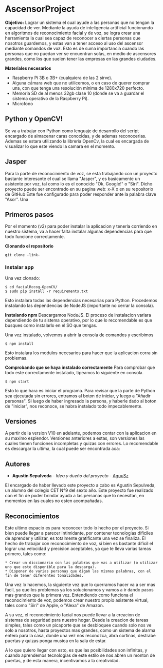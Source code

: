 # AscensorProject

**Objetivo:** Lograr un sistema el cual ayude a las personas que no tengan la capacidad de ver. Mediante la ayuda de inteligencia artificial funcionando en algoritmos de reconocimiento facial y de voz, se logra crear una herramienta la cual sea capaz de reconocer a ciertas personas que nosotros guardemos, y estas van a tener acceso al uso del ascensor mediante comandos de voz. Esto es de suma importancia cuando las personas que no puedan ver se encuentran solas, en medio de ascensores grandes, como los que suelen tener las empresas en las grandes ciudades.

**Materiales necesarios**
  - Raspberry Pi 3B o 3B+ (cualquiera de las 2 sirve).
  - Alguna cámara web que no utilicemos, o en caso de querer comprar una, con que tenga una resolución mínima de 1280x720 perfecto.
  - Memoria SD de al menos 32gb clase 10 (donde se va a guardar el sistema operativo de la Raspberry Pi).
  - Microfono

## Python y OpenCV!
Se va a trabajar con Python como lenguaje de desarrollo del script encargado de almacenar caras conocidas, y de ademas reconocerlas. Ademas se estara utilizando la libreria OpenCv, la cual es encargada de visualizar lo que este viendo la camara en el momento.

## Jasper

Para la parte de reconocimiento de voz, se esta trabajando con un proyecto bastante interesante el cual se llama "Jasper", y es basicamente un asistente por voz, tal como lo es el conocido "Ok, Google!" o "Siri". Dicho proyecto puede ser encontrado en su pagina web: x-X o en su repositorio de GitHub
Este fue configurado para poder responder ante la palabra clave "Asor". Una

## Primeros pasos

Por el momento (v2) para poder instalar la aplicacion y tenerla corriendo en nuestro sistema, va a hacer falta instalar algunas dependencias para que todo funcione correctamente.

**Clonando el repositorio**

```
git clone -link-
```

### Instalar app

Una vez clonado:

```
$ cd facialRecog-OpenCV/
$ sudo pip install -r requirements.txt
```
Esto instalara todas las dependencias necesarias para Python.
Procedemos instalando las dependencias de NodeJS (importante no cerrar la consola).

**Instalando npm**
Descargamos NodeJS. El proceso de instalacion variara dependiendo de tu sistema operativo, por lo que lo recomendable es que busques como instalarlo en el SO que tengas.

Una vez instalado, volvemos a abrir la consola de comandos y escribimos
```
$ npm install
```
Esto instalara los modulos necesarios para hacer que la aplicacion corra sin problemas.

**Comprobando que se haya instalado correctamente**
Para comprobar que todo este correctamente instalado, tipeamos lo siguiente en consola.
```
$ npm start
```
Esto lo que hara es iniciar el programa. Para revisar que la parte de Python sea ejecutada sin errores, entramos al boton de iniciar, y luego a "Añadir personas". Si luego de haber ingresado la persona, y haberle dado al boton de "Iniciar", nos reconoce, se habra instalado todo impecablemente.

## Versiones

A partir de la version V10 en adelante, podemos contar con la aplicacion en su maximo esplendor. Versiones anteriores a estas, son versiones las cuales tienen funciones incompletas y quizas con errores.
Lo recomendable es descargar la ultima, la cual puede ser encontrada aca:

## Autores

* **Agustin Sepulveda** - *Idea y dueño del proyecto* - [AguuSz](https://github.com/AguuSz)

El encargado de haber llevado este proyecto a cabo es Agustin Sepulveda, un alumno del colegio CET N°9 del sexto año. Este proyecto fue realizado con el fin de poder brindar ayuda a las personas que lo necesitan, en momentos en las cuales no esten acompañadas.


## Reconocimientos

Este ultimo espacio es para reconocer todo lo hecho por el proyecto. Si bien puede llegar a parecer intimidante, por contener tecnologias dificiles de aprender y utilizar, es totalmente gratificante una vez se finaliza. El hecho de trabajar con reconocimiento de voz, si bien es bastante dificil el lograr una velocidad y precision aceptables, ya que te lleva varias tareas primero, tales como:

    * Crear un diccionario con las palabras que vas a utilizar (o utilizar uno que este disponible para la descarga).
    * Disponer de varias personas que digan las mismas palabras, con el fin de tener diferentes tonalidades.

Una vez lo hacemos, la siguiente vez que lo querramos hacer va a ser mas facil, ya que los problemas ya los solucionamos y vamos a ir dando pasos mas grandes que la primera vez. Entendiendo como funciona el reconocimiento de voz, podemos crear nuestro propio asistente virtual, tales como "Siri" de Apple, o "Alexa" de Amazon.

A su vez, el reconocimiento facial nos puede llevar a la creacion de sistemas de seguridad para nuestro hogar. Desde la creacion de tareas simples, tales como un picaporte que se desbloquee cuando solo nos ve solo a nosotros, hasta proyectos mas grandes, como un sistema de alarma entero para la casa, donde una vez nos reconozca, abra cortinas, destrabe puertas y quizas ponga musica en la sala de estar.

A lo que quiero llegar con esto, es que las posibilidades son infinitas, y cuando aprendemos tecnologias de este estilo se nos abren un monton de puertas, y de esta manera, incentivamos a la creatividad.
